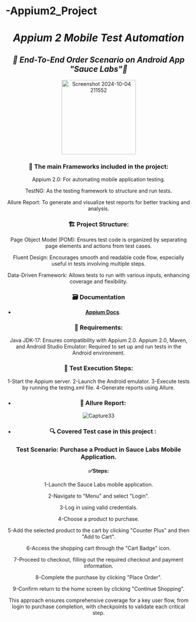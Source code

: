# -Appium2_Project
<div align="center">


 #  *Appium 2 Mobile Test Automation*
##  *📱 End-To-End Order Scenario on Android App "Sauce Labs"📱*

<img width="201" alt="Screenshot 2024-10-04 211552" src="https://github.com/user-attachments/assets/14c14fe7-3427-4ff3-b4d4-ba5577c9e842">


### 📝 The main Frameworks included in the project:

Appium 2.0: For automating mobile application testing.

TestNG: As the testing framework to structure and run tests.

Allure Report: To generate and visualize test reports for better tracking and analysis.


### 🏗️ Project Structure:

Page Object Model (POM): Ensures test code is organized by separating page elements and actions from test cases.

Fluent Design: Encourages smooth and readable code flow, especially useful in tests involving multiple steps.

Data-Driven Framework: Allows tests to run with various inputs, enhancing coverage and flexibility.


 ### 🗃️ Documentation
* **[Appium Docs](http://appium.io/docs/en/2.0/quickstart/)**.


 ### 🚧 Requirements:
Java JDK-17: Ensures compatibility with Appium 2.0.
Appium 2.0, Maven, and Android Studio Emulator: Required to set up and run tests in the Android environment.

 ### 🚀 Test Execution Steps:
 
1-Start the Appium server.
2-Launch the Android emulator.
3-Execute tests by running the testng.xml file.
4-Generate reports using Allure.


-  ### 📄 Allure Report: 
![Capture33](https://github.com/user-attachments/assets/acf7c4fe-bc3d-4ef4-88c2-9a689554f6ed)


- ### 🔍️ Covered Test case in this project :
### Test Scenario: Purchase a Product in Sauce Labs Mobile Application.
#### ✅Steps:

1-Launch the Sauce Labs mobile application.

2-Navigate to "Menu" and select "Login".

3-Log in using valid credentials.

4-Choose a product to purchase.

5-Add the selected product to the cart by clicking "Counter Plus" and then "Add to Cart".

6-Access the shopping cart through the "Cart Badge" icon.

7-Proceed to checkout, filling out the required checkout and payment information.

8-Complete the purchase by clicking "Place Order".

9-Confirm return to the home screen by clicking "Continue Shopping".

This approach ensures comprehensive coverage for a key user flow, from login to purchase completion, with checkpoints to validate each critical step.
